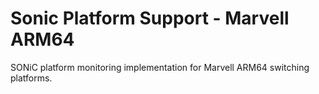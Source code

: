 # Sonic Platform Support - Marvell ARM64

SONiC platform monitoring implementation for Marvell ARM64 switching platforms.
